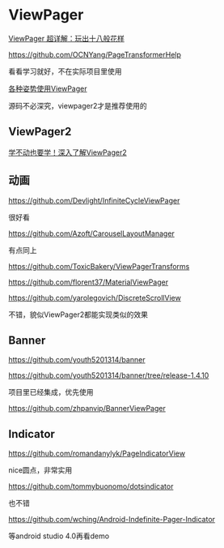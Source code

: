 # ViewPager

[ViewPager 超详解：玩出十八般花样](https://juejin.im/post/5a4c2f496fb9a044fd122631)

https://github.com/OCNYang/PageTransformerHelp

看看学习就好，不在实际项目里使用

[各种姿势使用ViewPager](http://yourbay.me/all-about-tech/2017/07/20/view-pager/)

源码不必深究，viewpager2才是推荐使用的



## ViewPager2

[学不动也要学！深入了解ViewPager2](https://juejin.cn/post/6844904020553760782#heading-4)



## 动画

https://github.com/Devlight/InfiniteCycleViewPager

很好看

https://github.com/Azoft/CarouselLayoutManager

有点同上

https://github.com/ToxicBakery/ViewPagerTransforms

https://github.com/florent37/MaterialViewPager

https://github.com/yarolegovich/DiscreteScrollView

不错，貌似ViewPager2都能实现类似的效果

## Banner

https://github.com/youth5201314/banner

https://github.com/youth5201314/banner/tree/release-1.4.10

项目里已经集成，优先使用

https://github.com/zhpanvip/BannerViewPager

## Indicator

https://github.com/romandanylyk/PageIndicatorView

nice圆点，非常实用

https://github.com/tommybuonomo/dotsindicator

也不错

https://github.com/wching/Android-Indefinite-Pager-Indicator

等android studio 4.0再看demo